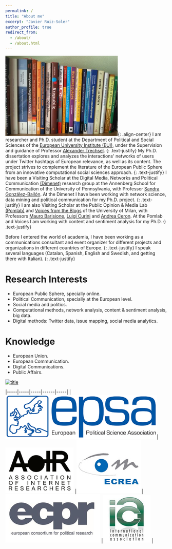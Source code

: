 ```yaml
---
permalink: /
title: "About me"
excerpt: "Javier Ruiz-Soler"
author_profile: true
redirect_from: 
  - /about/
  - /about.html
---
```

![image-center](/images/books.jpg){: .align-center}
I am researcher and Ph.D. student at the Department of Political and Social Sciences of the [European University Institute (EUI)](http://eui.eu), under the Supervision and guidance of Professor [Alexander Trechsel](https://www.unilu.ch/en/faculties/faculty-of-humanities-and-social-sciences/institutes-departements-and-research-centres/department-of-political-science/staff/prof-dr-alexander-trechsel/). 
{: .text-justify}
My Ph.D. dissertation explores and analyzes the interactions' networks of users under Twitter hashtags of European relevance, as well as its content. The project strives to complement the literature of the European Public Sphere from an innovative computational social sciences approach.
{: .text-justify}
I have been a Visiting Scholar at the Digital Media, Networks and Political Communication [(Dimenet)](http://http://dimenet.asc.upenn.edu) research group at the Annenberg School for Communication of the University of Pennsylvania, with Professor [Sandra González-Bailón](https://www.asc.upenn.edu/node/648). At the Dimenet I have been working with network science, data mining and political communication for my Ph.D. project.
{: .text-justify}
I am also Visiting Scholar at the Public Opinion & Media Lab [(Pomlab)](http://www.pomlab.unimi.it) and [Voices from the Blogs](https://www.voices-int.com/?language=en) of the University of Milan, with Professors [Mauro Barisione](http://users2.unimi.it/barisione/), [Luigi Curini](http://www.luigicurini.com) and [Andrea Ceron](https://andreaceron.com). At the Pomlab and Voices I am working with content and sentiment analysis for my Ph.D.
{: .text-justify}



Before I entered the world of academia, I have been working as a communications consultant and event organizer for different projects and organizations in different countries of Europe. 
{: .text-justify}
I speak several languages (Catalan, Spanish, English and Swedish, and getting there with Italian). 
{: .text-justify}

Research Interests
======
- European Public Sphere, specially online.
- Political Communication, specially at the European level.
- Social media and politics.
- Computational methods, network analysis, content & sentiment analysis, big data.
- Digital methods: Twitter data, issue mapping, social media analytics.

Knowledge
======
- European Union.
- European Communication.
- Digital Communications.
- Public Affairs.
  
 [![title](picture.png)](http://link.com/)   

|-----|-----|-----|------|-----|
|[![epsa](/images/epsa.png)](http://www.epsa.net/)| ![image-right](/images/aoir.png) |![image-right](/images/ecrea.jpg) |![image-right](/images/ecpr.png) |![image-left](/images/ica.png) |